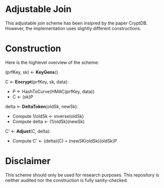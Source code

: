 # Adjustable Join
This adjustable join scheme has been insipred by the paper CryptDB. However, the implementation uses slightly different constructions.

# Construction

Here is the highlevel overview of the scheme:  

(prfKey, sk) &larr; **KeyGens**()  

C &larr; **Encrypt**(prfKey, sk, data):
- P &larr; HashToCurve(HMAC(prfKey, data))
- C &larr; (sk)P

delta &larr; **DeltaToken**(oldSk, newSk):
- Compute 1/oldSk &larr; inverse(oldSk)
- Compute delta &larr; (1/oldSk)(newSk)

C' &larr; **Adjust**(C, delta):
- Compute C' &larr; (delta)(C) = (newSK/oldSk)(oldSk)P


# Disclaimer
This scheme should only be used for research purposes. This repository is neither audited nor the construction is fully sanity-checked. 
